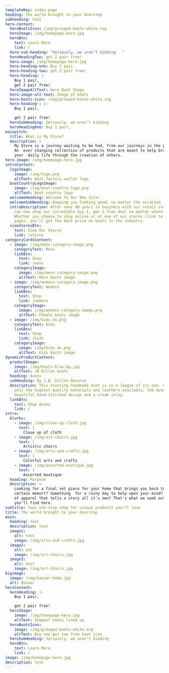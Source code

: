```yaml
---
templateKey: index-page
heading: The world brought to your doorstep
subheading: test
hero-content:
  heroBootsIcon: /img/grouped-boots-white.svg
  heroImage: /img/homepage-hero.jpg
  heroBtn:
    text: Learn More
    link: /
  hero-sub-heading: "Seriously, we aren’t kidding   "
  heroHeadingTwo: get 2 pair free!
  hero-image: /img/homepage-hero.jpg
  hero-heading-one: Buy 1 pair,
  hero-heading-two: get 2 pair free!
  hero-heading: |-
    Buy 1 pair,
    get 2 pair free!
  heroImageAltText: Hero Boot Image
  hero-image-alt-text: Image of boots
  hero-boots-icon: /img/grouped-boots-white.svg
  hero-heading': |-
    Buy 1 pair,

    get 2 pair free!
  heroSubHeading: Seriously, we aren’t kidding
  heroHeadingOne: Buy 1 pair,
mainpitch:
  title: What is My Store?
  description: >
    My Store is a journey waiting to be had, from our journeys in the past.
    An  ever changing collection of products that are meant to help broaden
    your  daily life through the creation of others.
hero-image: /img/homepage-hero.jpg
introContent:
  logoImage:
    image: /img/logo.png
    altText: Boot factory outlet logo
  bootCountryLogoImage:
    image: /img/boot-country-logo.png
    altText: Boot country logo
  welcomeHeading: Welcome To Our New Site!
  welcomeSubHeading: Keeping you looking good, no matter the occasion
  introDescription: After over 40 years in business with our retail stores, you
    can now shop our incredible buy 1, get 2 free deal no matter where you are.
    Whether you choose to shop online or at one of our stores (link to stores
    page), you'll get the best price on boots in the industry.
  viewStoresBtn:
    text: View Our Stores
    link: /stores
categoryCardsContent:
  - image: /img/mens-category-image.png
    categoryText: Mens
    linkBtn:
      text: Shop
      link: /mens
    categoryImage:
      image: /img/mens-category-image.png
      altText: Mens boots image
  - image: /img/womans-category-image.png
    categoryText: Womens
    linkBtn:
      text: Shop
      link: /womens
    categoryImage:
      image: /img/womans-category-image.png
      altText: Female boots image
  - image: /img/kids-4x.png
    categoryText: Kids
    linkBtn:
      text: Shop
      link: /kids
    categoryImage:
      image: /img/kids-4x.png
      altText: Kids boots image
dynamicProductContent:
  productImage:
    image: /img/boots-blue-bg.jpg
    altText: JB Dillon boots
  heading: Avens
  subHeading: By J.B. Dillon Reserve
  description: This stunning handmade boot is in a league of its own. Utilizing
    only the highest quality materials and leathers available, the Avens has a
    beautiful hand-stitched design and a cream inlay.
  linkBtn:
    text: Shop Avens
    link: /
intro:
  blurbs:
    - image: /img/close-up-cloth.jpg
      text: |
        Close up of cloth
    - image: /img/art-chairs.jpg
      text: |
        Artistic chairs
    - image: /img/arts-and-crafts.jpg
      text: |
        Colorful arts and crafts
    - image: /img/assorted-boutique.jpg
      text: |
        Assorted boutique
  heading: Purpose
  description: >
    Looking for a final set piece for your home that brings you back to a
    certain memort? Something  for a rainy day to help open your mind? A piece
    of apparel that tells a story all it's own? That's what we seek out and hope
    you'll find here.
subtitle: Your one-stop shop for unique products you'll love
title: The world brought to your doorstep
main:
  heading: test
  description: test
  image1:
    alt: test
    image: /img/arts-and-crafts.jpg
  image2:
    alt: set
    image: /img/art-chairs.jpg
  image3:
    alt: test
    image: /img/art-chairs.jpg
bigimage:
  image: /img/bazaar-home.jpg
  alt: Bazaar
heroContent:
  heroHeading: |-
    Buy 1 pair,

    get 2 pair free!
  heroImage:
    image: /img/homepage-hero.jpg
    altText: Imageof boots lined up
  heroBootsIcon:
    image: /img/grouped-boots-white.svg
    altText: Buy one get two free boot icon
  heroSubHeading: Seriously, we aren’t kidding
  heroBtn:
    text: Learn More
    link: /
image: /img/homepage-hero.jpg
description: test
---
```

